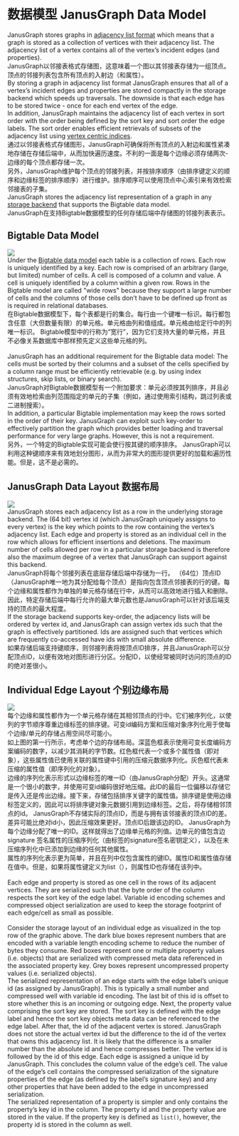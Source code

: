 # 数据模型 JanusGraph Data Model

JanusGraph stores graphs in [adjacency list format](https://en.wikipedia.org/wiki/Adjacency_list) which means that a graph is stored as a collection of vertices with their adjacency list. The adjacency list of a vertex contains all of the vertex’s incident edges (and properties).<br />JanusGraph以邻接表格式存储图，这意味着一个图以其邻接表存储为一组顶点。顶点的邻接列表包含所有顶点的入射边（和属性）。<br />By storing a graph in adjacency list format JanusGraph ensures that all of a vertex’s incident edges and properties are stored compactly in the storage backend which speeds up traversals. The downside is that each edge has to be stored twice - once for each end vertex of the edge.<br />In addition, JanusGraph maintains the adjacency list of each vertex in sort order with the order being defined by the sort key and sort order the edge labels. The sort order enables efficient retrievals of subsets of the adjacency list using [vertex centric indices](https://docs.janusgraph.org/advanced-topics/data-model/#vertex-indexes).<br />通过以邻接表格式存储图形，JanusGraph可确保将所有顶点的入射边和属性紧凑地存储在存储后端中，从而加快遍历速度。不利的一面是每个边缘必须存储两次-边缘的每个顶点都存储一次。<br />另外，JanusGraph维护每个顶点的邻接列表，并按排序顺序（由排序键定义的顺序和边缘标签的排序顺序）进行维护。排序顺序可以使用顶点中心索引来有效检索邻接表的子集。<br />JanusGraph stores the adjacency list representation of a graph in any [storage backend](https://docs.janusgraph.org/advanced-topics/data-model/#storage-backends) that supports the Bigtable data model.<br />JanusGraph在支持Bigtable数据模型的任何存储后端中存储图的邻接列表表示。
<a name="bigtable-data-model"></a>
## Bigtable Data Model
![](https://cdn.nlark.com/yuque/0/2020/png/1209774/1606527970964-230f596f-b5d7-4eb1-9fd0-9b852241d6ad.png#align=left&display=inline&height=229&margin=%5Bobject%20Object%5D&originHeight=229&originWidth=927&size=0&status=done&style=none&width=927)<br />Under the [Bigtable data model](https://en.wikipedia.org/wiki/Bigtable) each table is a collection of rows. Each row is uniquely identified by a key. Each row is comprised of an arbitrary (large, but limited) number of cells. A cell is composed of a column and value. A cell is uniquely identified by a column within a given row. Rows in the Bigtable model are called "wide rows" because they support a large number of cells and the columns of those cells don’t have to be defined up front as is required in relational databases.<br />在Bigtable数据模型下，每个表都是行的集合。每行由一个键唯一标识。每行都包含任意（大但数量有限）的单元格。单元格由列和值组成。单元格由给定行中的列唯一标识。 Bigtable模型中的行称为“宽行”，因为它们支持大量的单元格，并且不必像关系数据库中那样预先定义这些单元格的列。<br />
<br />JanusGraph has an additional requirement for the Bigtable data model: The cells must be sorted by their columns and a subset of the cells specified by a column range must be efficiently retrievable (e.g. by using index structures, skip lists, or binary search).<br />JanusGraph对Bigtable数据模型有一个附加要求：单元必须按其列排序，并且必须有效地检索由列范围指定的单元的子集（例如，通过使用索引结构，跳过列表或二进制搜索）。<br />In addition, a particular Bigtable implementation may keep the rows sorted in the order of their key. JanusGraph can exploit such key-order to effectively partition the graph which provides better loading and traversal performance for very large graphs. However, this is not a requirement.<br />另外，一个特定的Bigtable实现可能会使行按其键的顺序排序。 JanusGraph可以利用这种键顺序来有效地划分图形，从而为非常大的图形提供更好的加载和遍历性能。但是，这不是必需的。
<a name="janusgraph-data-layout"></a>
## JanusGraph Data Layout 数据布局
![](https://cdn.nlark.com/yuque/0/2020/png/1209774/1606527970146-53f0a61a-4418-4f33-906b-04f23c2e0170.png#align=left&display=inline&height=226&margin=%5Bobject%20Object%5D&originHeight=226&originWidth=926&size=0&status=done&style=none&width=926)<br />JanusGraph stores each adjacency list as a row in the underlying storage backend. The (64 bit) vertex id (which JanusGraph uniquely assigns to every vertex) is the key which points to the row containing the vertex’s adjacency list. Each edge and property is stored as an individual cell in the row which allows for efficient insertions and deletions. The maximum number of cells allowed per row in a particular storage backend is therefore also the maximum degree of a vertex that JanusGraph can support against this backend.<br />JanusGraph将每个邻接列表在底层存储后端中存储为一行。 （64位）顶点ID（JanusGraph唯一地为其分配给每个顶点）是指向包含顶点邻接表的行的键。每个边缘和属性都作为单独的单元格存储在行中，从而可以高效地进行插入和删除。因此，特定存储后端中每行允许的最大单元数也是JanusGraph可以针对该后端支持的顶点的最大程度。<br />If the storage backend supports key-order, the adjacency lists will be ordered by vertex id, and JanusGraph can assign vertex ids such that the graph is effectively partitioned. Ids are assigned such that vertices which are frequently co-accessed have ids with small absolute difference.<br />如果存储后端支持键顺序，则邻接列表将按顶点ID排序，并且JanusGraph可以分配顶点ID，以便有效地对图形进行分区。分配ID，以使经常被同时访问的顶点的ID的绝对差很小。
<a name="individual-edge-layout"></a>
## Individual Edge Layout 个别边缘布局
![](https://cdn.nlark.com/yuque/0/2020/png/1209774/1606527969944-0f0d1f5c-fdfb-45ec-825f-7d90376e618c.png#align=left&display=inline&height=211&margin=%5Bobject%20Object%5D&originHeight=211&originWidth=890&size=0&status=done&style=none&width=890)<br />每个边缘和属性都作为一个单元格存储在其相邻顶点的行中。它们被序列化，以使列的字节顺序尊重边缘标签的排序键。可变id编码方案和压缩对象序列化用于使每个边缘/单元的存储占用空间尽可能小。<br />如上图的第一行所示，考虑单个边的存储布局。深蓝色框表示使用可变长度编码方案编码的数字，以减少其消耗的字节数。红色框代表一个或多个属性值（即对象），这些属性值已使用关联的属性键中引用的压缩元数据序列化。灰色框代表未压缩的属性值（即序列化的对象）。<br />边缘的序列化表示形式以边缘标签的唯一ID（由JanusGraph分配）开头。这通常是一个很小的数字，并使用可变id编码很好地压缩。此ID的最后一位偏移以存储它是传入还是传出边缘。接下来，存储包括排序关键字的属性值。排序键是使用边缘标签定义的，因此可以将排序键对象元数据引用到边缘标签。之后，将存储相邻顶点的id。 JanusGraph不存储实际的顶点ID，而是与拥有该邻接表的顶点ID的差。差异可能比绝对id小，因此压缩效果更好。顶点ID后跟该边的ID。 JanusGraph为每个边缘分配了唯一的ID。这样就得出了边缘单元格的列值。边单元的值包含边 signature 签名属性的压缩序列化（由标签的signature签名密钥定义），以及在未压缩序列化中已添加到边缘的任何其他属性。<br />属性的序列化表示更为简单，并且在列中仅包含属性的键ID。属性ID和属性值存储在值中。但是，如果将属性键定义为list（），则属性ID也存储在该列中。<br />
<br />Each edge and property is stored as one cell in the rows of its adjacent vertices. They are serialized such that the byte order of the column respects the sort key of the edge label. Variable id encoding schemes and compressed object serialization are used to keep the storage footprint of each edge/cell as small as possible.<br />
<br />Consider the storage layout of an individual edge as visualized in the top row of the graphic above. The dark blue boxes represent numbers that are encoded with a variable length encoding scheme to reduce the number of bytes they consume. Red boxes represent one or multiple property values (i.e. objects) that are serialized with compressed meta data referenced in the associated property key. Grey boxes represent uncompressed property values (i.e. serialized objects).<br />The serialized representation of an edge starts with the edge label’s unique id (as assigned by JanusGraph). This is typically a small number and compressed well with variable id encoding. The last bit of this id is offset to store whether this is an incoming or outgoing edge. Next, the property value comprising the sort key are stored. The sort key is defined with the edge label and hence the sort key objects meta data can be referenced to the edge label. After that, the id of the adjacent vertex is stored. JanusGraph does not store the actual vertex id but the difference to the id of the vertex that owns this adjacency list. It is likely that the difference is a smaller number than the absolute id and hence compresses better. The vertex id is followed by the id of this edge. Each edge is assigned a unique id by JanusGraph. This concludes the column value of the edge’s cell. The value of the edge’s cell contains the compressed serialization of the signature properties of the edge (as defined by the label’s signature key) and any other properties that have been added to the edge in uncompressed serialization.<br />The serialized representation of a property is simpler and only contains the property’s key id in the column. The property id and the property value are stored in the value. If the property key is defined as `list()`, however, the property id is stored in the column as well.
